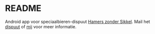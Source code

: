 # README #
Android app voor speciaalbieren-dispuut [Hamers zonder Sikkel](http://zondersikkel.nl/).
Mail het [dispuut](mailto:hamers@zondersikkel.nl) of [mij](mailto:dex@zondersikkel.nl) voor meer informatie.
